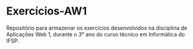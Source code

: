 # Exercícios-AW1
Repositório para armazenar os exercícios desenvolvidos na disciplina de Aplicações Web 1, durante o 3° ano do curso técnico em Informática do IFSP.
